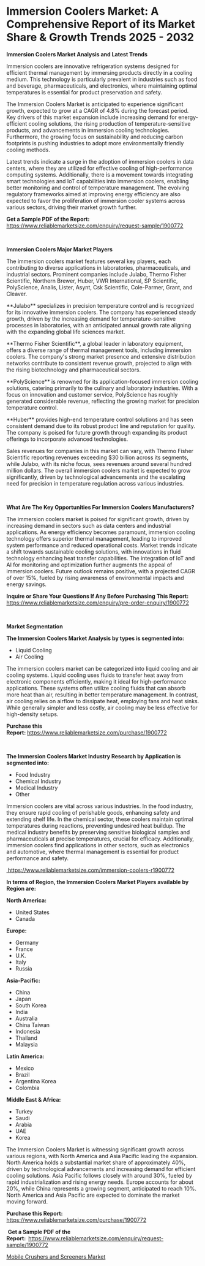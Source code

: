 <p><h1>Immersion Coolers Market: A Comprehensive Report of its Market Share & Growth Trends 2025 - 2032</h1></p><p><strong>Immersion Coolers Market Analysis and Latest Trends</strong></p>
<p><p>Immersion coolers are innovative refrigeration systems designed for efficient thermal management by immersing products directly in a cooling medium. This technology is particularly prevalent in industries such as food and beverage, pharmaceuticals, and electronics, where maintaining optimal temperatures is essential for product preservation and safety.</p><p>The Immersion Coolers Market is anticipated to experience significant growth, expected to grow at a CAGR of 4.8% during the forecast period. Key drivers of this market expansion include increasing demand for energy-efficient cooling solutions, the rising production of temperature-sensitive products, and advancements in immersion cooling technologies. Furthermore, the growing focus on sustainability and reducing carbon footprints is pushing industries to adopt more environmentally friendly cooling methods.</p><p>Latest trends indicate a surge in the adoption of immersion coolers in data centers, where they are utilized for effective cooling of high-performance computing systems. Additionally, there is a movement towards integrating smart technologies and IoT capabilities into immersion coolers, enabling better monitoring and control of temperature management. The evolving regulatory frameworks aimed at improving energy efficiency are also expected to favor the proliferation of immersion cooler systems across various sectors, driving their market growth further.</p></p>
<p><strong>Get a Sample PDF of the Report:&nbsp;</strong> <a href="https://www.reliablemarketsize.com/enquiry/request-sample/1900772?utm_campaign=3382&utm_medium=2&utm_source=Github&utm_content=ia&utm_term=11042025&utm_id=immersion-coolers">https://www.reliablemarketsize.com/enquiry/request-sample/1900772</a></p>
<p>&nbsp;</p>
<p><strong>Immersion Coolers Major Market Players</strong></p>
<p><p>The immersion coolers market features several key players, each contributing to diverse applications in laboratories, pharmaceuticals, and industrial sectors. Prominent companies include Julabo, Thermo Fisher Scientific, Northern Brewer, Huber, VWR International, SP Scientific, PolyScience, Analis, Lister, Asynt, Csk Scientific, Cole-Parmer, Grant, and Cleaver.</p><p>**Julabo** specializes in precision temperature control and is recognized for its innovative immersion coolers. The company has experienced steady growth, driven by the increasing demand for temperature-sensitive processes in laboratories, with an anticipated annual growth rate aligning with the expanding global life sciences market.</p><p>**Thermo Fisher Scientific**, a global leader in laboratory equipment, offers a diverse range of thermal management tools, including immersion coolers. The company's strong market presence and extensive distribution networks contribute to consistent revenue growth, projected to align with the rising biotechnology and pharmaceutical sectors.</p><p>**PolyScience** is renowned for its application-focused immersion cooling solutions, catering primarily to the culinary and laboratory industries. With a focus on innovation and customer service, PolyScience has roughly generated considerable revenue, reflecting the growing market for precision temperature control.</p><p>**Huber** provides high-end temperature control solutions and has seen consistent demand due to its robust product line and reputation for quality. The company is poised for future growth through expanding its product offerings to incorporate advanced technologies.</p><p>Sales revenues for companies in this market can vary, with Thermo Fisher Scientific reporting revenues exceeding $30 billion across its segments, while Julabo, with its niche focus, sees revenues around several hundred million dollars. The overall immersion coolers market is expected to grow significantly, driven by technological advancements and the escalating need for precision in temperature regulation across various industries.</p></p>
<p>&nbsp;</p>
<p><strong>What Are The Key Opportunities For Immersion Coolers Manufacturers?</strong></p>
<p><p>The immersion coolers market is poised for significant growth, driven by increasing demand in sectors such as data centers and industrial applications. As energy efficiency becomes paramount, immersion cooling technology offers superior thermal management, leading to improved system performance and reduced operational costs. Market trends indicate a shift towards sustainable cooling solutions, with innovations in fluid technology enhancing heat transfer capabilities. The integration of IoT and AI for monitoring and optimization further augments the appeal of immersion coolers. Future outlook remains positive, with a projected CAGR of over 15%, fueled by rising awareness of environmental impacts and energy savings.</p></p>
<p><strong>Inquire or Share Your Questions If Any Before Purchasing This Report:</strong> <a href="https://www.reliablemarketsize.com/enquiry/pre-order-enquiry/1900772?utm_campaign=3382&utm_medium=2&utm_source=Github&utm_content=ia&utm_term=11042025&utm_id=immersion-coolers">https://www.reliablemarketsize.com/enquiry/pre-order-enquiry/1900772</a></p>
<p>&nbsp;</p>
<p><strong>Market Segmentation</strong></p>
<p><strong>The Immersion Coolers Market Analysis by types is segmented into:</strong></p>
<p><ul><li>Liquid Cooling</li><li>Air Cooling</li></ul></p>
<p><p>The immersion coolers market can be categorized into liquid cooling and air cooling systems. Liquid cooling uses fluids to transfer heat away from electronic components efficiently, making it ideal for high-performance applications. These systems often utilize cooling fluids that can absorb more heat than air, resulting in better temperature management. In contrast, air cooling relies on airflow to dissipate heat, employing fans and heat sinks. While generally simpler and less costly, air cooling may be less effective for high-density setups.</p></p>
<p><strong>Purchase this Report:&nbsp;</strong><a href="https://www.reliablemarketsize.com/purchase/1900772?utm_campaign=3382&utm_medium=2&utm_source=Github&utm_content=ia&utm_term=11042025&utm_id=immersion-coolers">https://www.reliablemarketsize.com/purchase/1900772</a></p>
<p>&nbsp;</p>
<p><strong>The Immersion Coolers Market Industry Research by Application is segmented into:</strong></p>
<p><ul><li>Food Industry</li><li>Chemical Industry</li><li>Medical Industry</li><li>Other</li></ul></p>
<p><p>Immersion coolers are vital across various industries. In the food industry, they ensure rapid cooling of perishable goods, enhancing safety and extending shelf life. In the chemical sector, these coolers maintain optimal temperatures during reactions, preventing undesired heat buildup. The medical industry benefits by preserving sensitive biological samples and pharmaceuticals at precise temperatures, crucial for efficacy. Additionally, immersion coolers find applications in other sectors, such as electronics and automotive, where thermal management is essential for product performance and safety.</p></p>
<p><a href="https://www.reliablemarketsize.com/immersion-coolers-r1900772?utm_campaign=3382&utm_medium=2&utm_source=Github&utm_content=ia&utm_term=11042025&utm_id=immersion-coolers">&nbsp;https://www.reliablemarketsize.com/immersion-coolers-r1900772</a></p>
<p><strong>In terms of Region, the Immersion Coolers Market Players available by Region are:</strong></p>
<p>
    <p> <strong> North America: </strong>
        <ul>
            <li>United States</li>
            <li>Canada</li>
        </ul>
        </p> 
    <p> <strong> Europe: </strong>
        <ul>
            <li>Germany</li>
            <li>France</li>
            <li>U.K.</li>
            <li>Italy</li>
            <li>Russia</li>
        </ul>
        </p> 
    <p> <strong> Asia-Pacific: </strong>
        <ul>
            <li>China</li>
            <li>Japan</li>
            <li>South Korea</li>
            <li>India</li>
            <li>Australia</li>
            <li>China Taiwan</li>
            <li>Indonesia</li>
            <li>Thailand</li>
            <li>Malaysia</li>
        </ul>
        </p> 
    <p> <strong> Latin America: </strong>
        <ul>
            <li>Mexico</li>
            <li>Brazil</li>
            <li>Argentina Korea</li>
            <li>Colombia</li>
        </ul>
        </p> 
    <p> <strong> Middle East & Africa: </strong>
        <ul>
            <li>Turkey</li>
            <li>Saudi</li>
            <li>Arabia</li>
            <li>UAE</li>
            <li>Korea</li>
        </ul>
    </p>
    </p>
<p><p>The Immersion Coolers Market is witnessing significant growth across various regions, with North America and Asia Pacific leading the expansion. North America holds a substantial market share of approximately 40%, driven by technological advancements and increasing demand for efficient cooling solutions. Asia Pacific follows closely with around 30%, fueled by rapid industrialization and rising energy needs. Europe accounts for about 20%, while China represents a growing segment, anticipated to reach 10%. North America and Asia Pacific are expected to dominate the market moving forward.</p></p>
<p><strong>Purchase this Report: </strong><a href="https://www.reliablemarketsize.com/purchase/1900772?utm_campaign=3382&utm_medium=2&utm_source=Github&utm_content=ia&utm_term=11042025&utm_id=immersion-coolers">https://www.reliablemarketsize.com/purchase/1900772</a></p>
<p>&nbsp;<strong>Get a Sample PDF of the Report:&nbsp;&nbsp;</strong><a href="https://www.reliablemarketsize.com/enquiry/request-sample/1900772?utm_campaign=3382&utm_medium=2&utm_source=Github&utm_content=ia&utm_term=11042025&utm_id=immersion-coolers">https://www.reliablemarketsize.com/enquiry/request-sample/1900772</a></p>
<p><strong></strong></p>
<p><p><a href="https://github.com/ranewknaller/Market-Research-Report-List-1/blob/main/mobile-crushers-and-screeners-market.md?utm_campaign=3382&utm_medium=2&utm_source=Github&utm_content=ia&utm_term=11042025&utm_id=immersion-coolers">Mobile Crushers and Screeners Market</a></p></p>